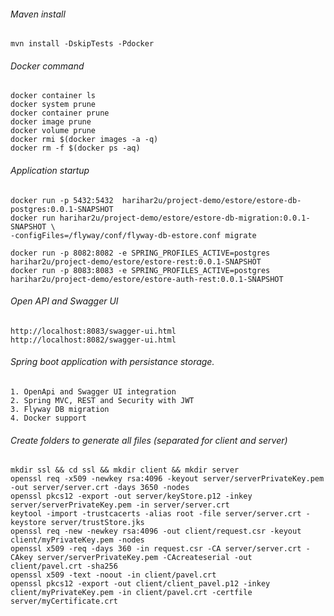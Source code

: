 ###### Maven install
````
mvn install -DskipTests -Pdocker
````

###### Docker command
```
docker container ls
docker system prune
docker container prune
docker image prune
docker volume prune
docker rmi $(docker images -a -q)
docker rm -f $(docker ps -aq)
````
###### Application startup

````
docker run -p 5432:5432  harihar2u/project-demo/estore/estore-db-postgres:0.0.1-SNAPSHOT
docker run harihar2u/project-demo/estore/estore-db-migration:0.0.1-SNAPSHOT \
-configFiles=/flyway/conf/flyway-db-estore.conf migrate

docker run -p 8082:8082 -e SPRING_PROFILES_ACTIVE=postgres harihar2u/project-demo/estore/estore-rest:0.0.1-SNAPSHOT
docker run -p 8083:8083 -e SPRING_PROFILES_ACTIVE=postgres harihar2u/project-demo/estore/estore-auth-rest:0.0.1-SNAPSHOT
````

###### Open API and Swagger UI
````
http://localhost:8083/swagger-ui.html
http://localhost:8082/swagger-ui.html
````


###### Spring boot application with persistance storage.
```
1. OpenApi and Swagger UI integration
2. Spring MVC, REST and Security with JWT
3. Flyway DB migration
4. Docker support
````

###### Create folders to generate all files (separated for client and server)
```
mkdir ssl && cd ssl && mkdir client && mkdir server
openssl req -x509 -newkey rsa:4096 -keyout server/serverPrivateKey.pem -out server/server.crt -days 3650 -nodes
openssl pkcs12 -export -out server/keyStore.p12 -inkey server/serverPrivateKey.pem -in server/server.crt
keytool -import -trustcacerts -alias root -file server/server.crt -keystore server/trustStore.jks
openssl req -new -newkey rsa:4096 -out client/request.csr -keyout client/myPrivateKey.pem -nodes
openssl x509 -req -days 360 -in request.csr -CA server/server.crt -CAkey server/serverPrivateKey.pem -CAcreateserial -out client/pavel.crt -sha256
openssl x509 -text -noout -in client/pavel.crt
openssl pkcs12 -export -out client/client_pavel.p12 -inkey client/myPrivateKey.pem -in client/pavel.crt -certfile server/myCertificate.crt
```
